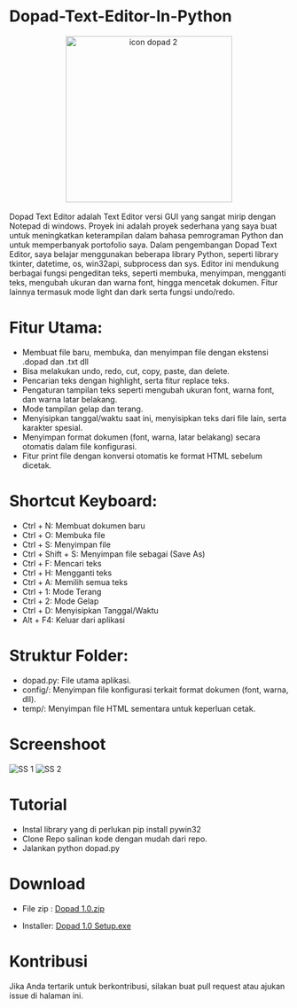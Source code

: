 # Dopad-Text-Editor-In-Python

<div align="center">
    <img src="https://github.com/user-attachments/assets/4759b48d-1de4-416c-8212-da01dd165841" alt="icon dopad 2" width="300"/>
</div>
<br>
Dopad Text Editor adalah Text Editor versi GUI yang sangat mirip dengan Notepad di windows. Proyek ini adalah proyek sederhana yang saya buat untuk meningkatkan keterampilan dalam bahasa pemrograman Python dan untuk memperbanyak portofolio saya.
Dalam pengembangan Dopad Text Editor, saya belajar menggunakan beberapa library Python, seperti library tkinter, datetime, os, win32api, subprocess dan sys. Editor ini mendukung berbagai fungsi pengeditan teks, seperti membuka, menyimpan, mengganti teks, mengubah ukuran dan warna font, hingga mencetak dokumen. Fitur lainnya termasuk mode light dan dark serta fungsi undo/redo.

# Fitur Utama:
- Membuat file baru, membuka, dan menyimpan file dengan ekstensi .dopad dan .txt dll
- Bisa melakukan undo, redo, cut, copy, paste, dan delete.
- Pencarian teks dengan highlight, serta fitur replace teks.
- Pengaturan tampilan teks seperti mengubah ukuran font, warna font, dan warna latar belakang.
- Mode tampilan gelap dan terang.
- Menyisipkan tanggal/waktu saat ini, menyisipkan teks dari file lain, serta karakter spesial.
- Menyimpan format dokumen (font, warna, latar belakang) secara otomatis dalam file konfigurasi.
- Fitur print file dengan konversi otomatis ke format HTML sebelum dicetak.

# Shortcut Keyboard:
- Ctrl + N: Membuat dokumen baru
- Ctrl + O: Membuka file
- Ctrl + S: Menyimpan file
- Ctrl + Shift + S: Menyimpan file sebagai (Save As)
- Ctrl + F: Mencari teks
- Ctrl + H: Mengganti teks
- Ctrl + A: Memilih semua teks
- Ctrl + 1: Mode Terang
- Ctrl + 2: Mode Gelap
- Ctrl + D: Menyisipkan Tanggal/Waktu
- Alt + F4: Keluar dari aplikasi

# Struktur Folder:
- dopad.py: File utama aplikasi.
- config/: Menyimpan file konfigurasi terkait format dokumen (font, warna, dll).
- temp/: Menyimpan file HTML sementara untuk keperluan cetak.

# Screenshoot
![SS 1](https://github.com/user-attachments/assets/02b3cb59-01e8-442b-81b6-b5501b5fdc3d)
![SS 2](https://github.com/user-attachments/assets/5c705b96-bdbb-42ab-a2ab-a948fbfd306d)

# Tutorial
- Instal library yang di perlukan
  pip install pywin32
- Clone Repo salinan kode dengan mudah dari repo.
- Jalankan python dopad.py

# Download
- File zip :
  <a href="https://drive.google.com/file/d/1gmY0uZvWis6QDhOMW5ZKso4BX4bMGzeC/view?usp=sharing" target="_blank">Dopad 1.0.zip</a>

- Installer:
  <a href="https://drive.google.com/file/d/15315jWqVPyEbeWqHHWR9hjMUoeHr-iRO/view?usp=drive_link" target="_blank">Dopad 1.0 Setup.exe</a>


# Kontribusi
Jika Anda tertarik untuk berkontribusi, silakan buat pull request atau ajukan issue di halaman ini.
